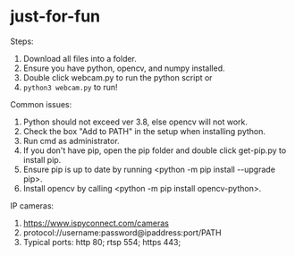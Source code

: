 # just-for-fun
Steps:
1. Download all files into a folder.
2. Ensure you have python, opencv, and numpy installed.
3. Double click webcam.py to run the python script or
4. `python3 webcam.py` to run!

Common issues:
1. Python should not exceed ver 3.8, else opencv will not work.
2. Check the box "Add to PATH" in the setup when installing python.
3. Run cmd as administrator.
4. If you don't have pip, open the pip folder and double click get-pip.py to install pip.
5. Ensure pip is up to date by running <python -m pip install --upgrade pip>.
6. Install opencv by calling <python -m pip install opencv-python>.

IP cameras:
1. https://www.ispyconnect.com/cameras
2. protocol://username:password@ipaddress:port/PATH
3. Typical ports: http 80; rtsp 554; https 443;
